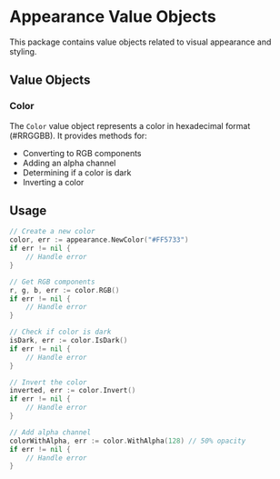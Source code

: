 # Appearance Value Objects

This package contains value objects related to visual appearance and styling.

## Value Objects

### Color

The `Color` value object represents a color in hexadecimal format (#RRGGBB). It provides methods for:

- Converting to RGB components
- Adding an alpha channel
- Determining if a color is dark
- Inverting a color

## Usage

```go
// Create a new color
color, err := appearance.NewColor("#FF5733")
if err != nil {
    // Handle error
}

// Get RGB components
r, g, b, err := color.RGB()
if err != nil {
    // Handle error
}

// Check if color is dark
isDark, err := color.IsDark()
if err != nil {
    // Handle error
}

// Invert the color
inverted, err := color.Invert()
if err != nil {
    // Handle error
}

// Add alpha channel
colorWithAlpha, err := color.WithAlpha(128) // 50% opacity
if err != nil {
    // Handle error
}
```